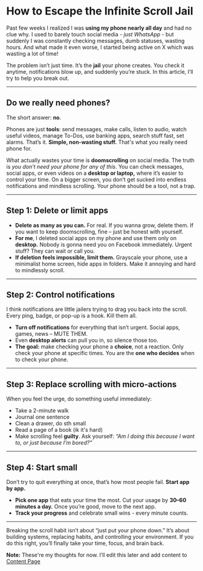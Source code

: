# How to Escape the Infinite Scroll Jail

Past few weeks I realized I was **using my phone nearly all day** and had no clue why. I used to barely touch social media - _just WhatsApp_ - but suddenly I was constantly checking messages, dumb statuses, wasting hours. And what made it even worse, I started being active on X which was wasting a lot of time!

The problem isn’t just time. It’s the **jail** your phone creates. You check it anytime, notifications blow up, and suddenly you’re stuck. In this article, I’ll try to help you break out.

---

## Do we really need phones?

The short answer: **no**.

Phones are just **tools**: send messages, make calls, listen to audio, watch useful videos, manage To-Dos, use banking apps, search stuff fast, set alarms. That’s it. **Simple, non-wasting stuff.** That's what you really need phone for.

What actually wastes your time is **doomscrolling** on social media. The truth is _you don’t need your phone for any of this_. You can check messages, social apps, or even videos on a **desktop or laptop,** where it’s easier to control your time. On a bigger screen, you don’t get sucked into endless notifications and mindless scrolling. Your phone should be a tool, not a trap.

---

## Step 1: Delete or limit apps

- **Delete as many as you can.** For real. If you wanna grow, delete them. If you want to keep doomscrolling, fine – just be honest with yourself.
- **For me**, I deleted social apps on my phone and use them only on **desktop.** Nobody is gonna need you on Facebook immediately. Urgent stuff? They can wait or call you.
- **If deletion feels impossible, limit them.** Grayscale your phone, use a minimalist home screen, hide apps in folders. Make it annoying and hard to mindlessly scroll.

---

## Step 2: Control notifications

I think notifications are little jailers trying to drag you back into the scroll. Every ping, badge, or pop-up is a hook. Kill them all.

- **Turn off notifications** for everything that isn’t urgent. Social apps, games, news – MUTE THEM.
- Even **desktop alerts** can pull you in, so silence those too.
- **The goal:** make checking your phone a **choice**, not a reaction. Only check your phone at specific times. You are the **one who decides** when to check your phone.

---

## Step 3: Replace scrolling with micro-actions

When you feel the urge, do something useful immediately:

- Take a 2-minute walk
- Journal one sentence
- Clean a drawer, do sth small
- Read a page of a book (ik it's hard)
- Make scrolling feel **guilty**. Ask yourself: _“Am I doing this because I want to, or just because I’m bored?”_

---

## Step 4: Start small

Don’t try to quit everything at once, that’s how most people fail. **Start app by app.**

- **Pick one app** that eats your time the most. Cut your usage by **30–60 minutes a day.** Once you’re good, move to the next app.
- **Track your progress** and celebrate small wins - every minute counts.

---

Breaking the scroll habit isn’t about “just put your phone down.” It’s about building systems, replacing habits, and controlling your environment. If you do this right, you’ll finally take your time, focus, and brain back.

**Note:** These're my thoughts for now. I’ll edit this later and add content to [Content Page](https://www.sharq.tech/content)
